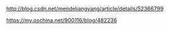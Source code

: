 http://blog.csdn.net/mendeliangyang/article/details/52366799

https://my.oschina.net/900116/blog/482236
